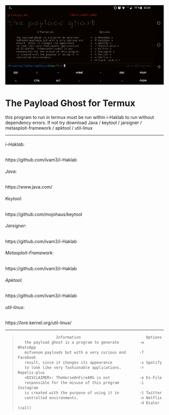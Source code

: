 <img src="termux.png">
<br>
<h1>The Payload Ghost for Termux</h1>
<p>this program to run in termux must be run within i-Haklab to run without dependency errors.
If not try download Java / keytool / jarsigner / metasploit-framework / apktool / util-linux</p>
<hr>
<h6>i-Haklab:</h6><p> https://github.com/ivam3/i-Haklab</p>
<h6>Java:</h6><p> https://www.java.com/</p>
<h6>Keytool:</h6><p> https://github.com/mojohaus/keytool</p>
<h6>Jarsigner:</h6><p> https://github.com/ivam3/i-Haklab</p>
<h6>Metasploit-Framework:</h6><p> https://github.com/ivam3/i-Haklab</p>
<h6>Apktool:</h6><p> https://github.com/ivam3/i-Haklab</p>
<h6>util-linux:</h6><p> https://lore.kernel.org/util-linux/</p>
<hr>
 <blockquote class="blockquote">
              
<p class="mb-0">           
         
                     Information                             Options 
       the payload ghost is a program to generate         -w WhatsApp 
       msfvenom payloads but with a very curious end      -f Facebook 
       result, since it changes its appearance            -s Spotify 
       to look like very fashionable applications.        -r Repelis-plus 
       <DISCLAIMER>: TheHorseOnFireARG is not             -e Es-File 
       responsible for the misuse of this program         -i Instagram 
       is created with the purpose of using it in         -t Twitter 
       controlled environments.                           -n Netflix 
                                                          -d Dialer (call)
      
